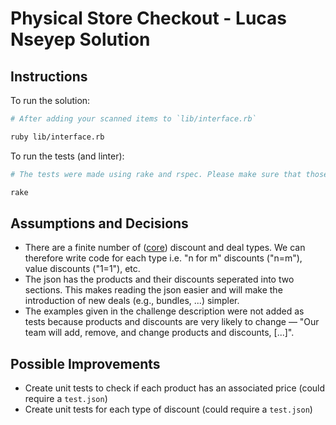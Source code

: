 # Physical Store Checkout - Lucas Nseyep Solution

## Instructions

To run the solution:

```bash
# After adding your scanned items to `lib/interface.rb`

ruby lib/interface.rb
```

To run the tests (and linter):

```bash
# The tests were made using rake and rspec. Please make sure that those are installed in your environment.

rake
```

## Assumptions and Decisions
- There are a finite number of ([core](https://www.indeed.com/career-advice/career-development/discounts-types)) discount and deal types. We can therefore write code for each type i.e. "n for m" discounts ("n=m"), value discounts ("1=1"), etc.
- The json has the products and their discounts seperated into two sections. This makes reading the json easier and will make the introduction of new deals (e.g., bundles, ...) simpler.
- The examples given in the challenge description were not added as tests because products and discounts are very likely to change — "Our team will add, remove, and change products and discounts, [...]".

## Possible Improvements
- Create unit tests to check if each product has an associated price (could require a `test.json`)
- Create unit tests for each type of discount (could require a `test.json`)
